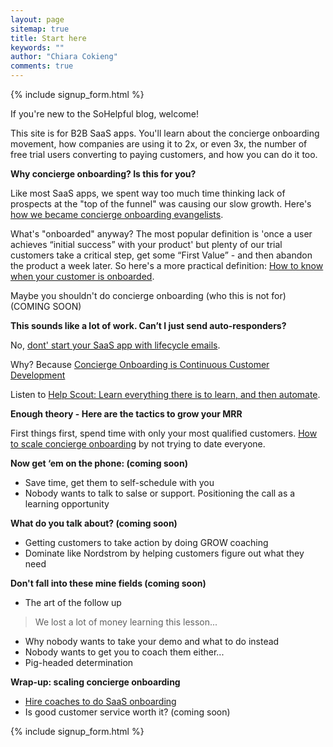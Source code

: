 ```yaml
---
layout: page
sitemap: true
title: Start here
keywords: ""
author: "Chiara Cokieng"
comments: true
---
```



{% include signup_form.html %}

If you're new to the SoHelpful blog, welcome!

This site is for B2B SaaS apps. You'll learn about the concierge onboarding movement, how companies are using it to 2x, or even 3x, the number of free trial users converting to paying customers, and how you can do it too.

**Why concierge onboarding? Is this for you?**

Like most SaaS apps, we spent way too much time thinking lack of prospects at the "top of the funnel" was causing our slow growth. Here's [how we became concierge onboarding evangelists](http://blog.sohelpful.io/about/).

What's "onboarded" anyway? The most popular definition is 'once a user achieves “initial success” with your product' but plenty of our trial customers take a critical step, get some “First Value” - and then abandon the product a week later. So here's a more practical definition:
[How to know when your customer is onboarded](http://blog.sohelpful.io/blog/defining-onboarded/).

Maybe you shouldn't do concierge onboarding (who this is not for) (COMING SOON)

**This sounds like a lot of work. Can’t I just send auto-responders?**

No, [dont' start your SaaS app with lifecycle emails](http://blog.sohelpful.io/blog/lifecycle/).

Why? Because [Concierge Onboarding is Continuous Customer Development](http://blog.sohelpful.io/2015/02/07/concierge-onboarding-is-continuous-customer-development/) 

Listen to [Help Scout: Learn everything there is to learn, and then automate](http://blog.sohelpful.io/2015/02/07/concierge-onboarding-is-continuous-customer-development/).

**Enough theory - Here are the tactics to grow your MRR**

First things first, spend time with only your most qualified customers. [How to scale concierge onboarding](http://blog.sohelpful.io/blog/qualify/ ) by not trying to date everyone.

**Now get ‘em on the phone: (coming soon)**

+ Save time, get them to self-schedule with you
+ Nobody wants to talk to salse or support. Positioning the call as a learning opportunity

**What do you talk about? (coming soon)**

+ Getting customers to take action by doing GROW coaching
+ Dominate like Nordstrom by helping customers figure out what they need

**Don't fall into these mine fields (coming soon)**

+ The art of the follow up
> We lost a lot of money learning this lesson...
+ Why nobody wants to take your demo and what to do instead
+ Nobody wants to get you to coach them either...
+ Pig-headed determination

**Wrap-up: scaling concierge onboarding**

+ [Hire coaches to do SaaS onboarding](http://blog.sohelpful.io/blog/hire-coaches-to-do-saas-onboarding/)
+ Is good customer service worth it? (coming soon)


{% include signup_form.html %}